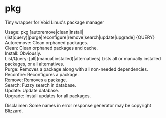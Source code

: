 # pkg
Tiny wrapper for Void Linux's package manager

Usage: pkg [autoremove|clean|install|(list|query)|purge|reconfigure|remove|search|update|upgrade] {QUERY}  
Autoremove: Clean orphaned packages.  
Clean: Clean orphaned packages and cache.  
Install: Obviously.  
List/Query: [all|(manual|installed)|alternatives] Lists all or manually installed packages, or all alternatives.  
Purge: Removes a package along with all non-needed dependencies.  
Reconfire: Reconfigures a package.  
Remove: Removes a package.  
Search: Fuzzy search in database.  
Update: Update database.  
Upgrade: Install updates for all packages.  

Disclaimer: Some names in error response generator may be copyright Blizzard.
